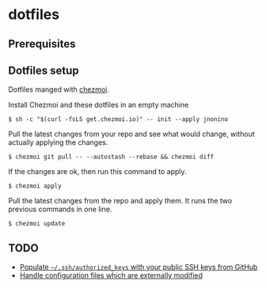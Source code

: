 # dotfiles

## Prerequisites

## Dotfiles setup

Dotfiles manged with [chezmoi](https://www.chezmoi.io/).

Install Chezmoi and these dotfiles in an empty machine
```
$ sh -c "$(curl -fsLS get.chezmoi.io)" -- init --apply jnonino
```

Pull the latest changes from your repo and see what would change, without actually applying the changes.
```
$ chezmoi git pull -- --autostash --rebase && chezmoi diff
```

If the changes are ok, then run this command to apply.
```
$ chezmoi apply
```

Pull the latest changes from the repo and apply them. It runs the two previous commands in one line.
```
$ chezmoi update
```

## TODO

- [Populate `~/.ssh/authorized_keys` with your public SSH keys from GitHub](https://www.chezmoi.io/user-guide/manage-different-types-of-file/#populate-sshauthorized_keys-with-your-public-ssh-keys-from-github)
- [Handle configuration files which are externally modified](https://www.chezmoi.io/user-guide/manage-different-types-of-file/#handle-configuration-files-which-are-externally-modified)
